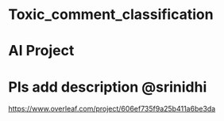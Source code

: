 # Toxic_comment_classification
# AI Project 
# Pls add description @srinidhi
https://www.overleaf.com/project/606ef735f9a25b411a6be3da

